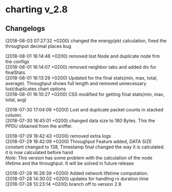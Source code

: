 # charting v_2.8

## Changelogs

   (2018-08-03 07:27:32 +0200) <nyxonman> changed the energy/pkt calculation, fixed the throughput decimal places bug

   (2018-08-01 16:14:46 +0200) <nyxonman> removed lost Node and duplicate node frm the configs   
   (2018-08-01 16:14:07 +0200) <nyxonman> removed neighbor tabs and added div for finalStats   
   (2018-08-01 16:13:29 +0200) <nyxonman> Updated for the final stats(min, max, total, average). Throughput shows full length and removed unnecessary lost/duplicates chart options   
   (2018-08-01 16:10:27 +0200) <nyxonman> CSS modified for getting final stats(min, max, total, avg)   
   
   (2018-07-30 17:04:09 +0200) <nyxonman> Lost and duplicate packet counts in stacked column.  
   (2018-07-30 16:45:01 +0200) <nyxonman> changed data size to 180 Bytes. This the PPDU obtained from the sniffer.

   (2018-07-29 18:42:43 +0200) <nyxonman> removed extra logs  
   (2018-07-29 18:42:09 +0200) <nyxonman> Throughput Feature added, DATA SIZE constant changed to 138, Timestamp final changed the way it is calculated. it is now calculated before hand   
   *Note:* This version has some problem with the calculation of the node lifetime and the throughput. It will be solved in future release

   (2018-07-28 16:26:39 +0200) <nyxonman> Added network lifetime computation.  
   (2018-07-28 14:30:02 +0200) <nyxonman> updates for handling rx duration time  
   (2018-07-28 13:23:14 +0200) <nyxonman> branch off to version 2.8  
